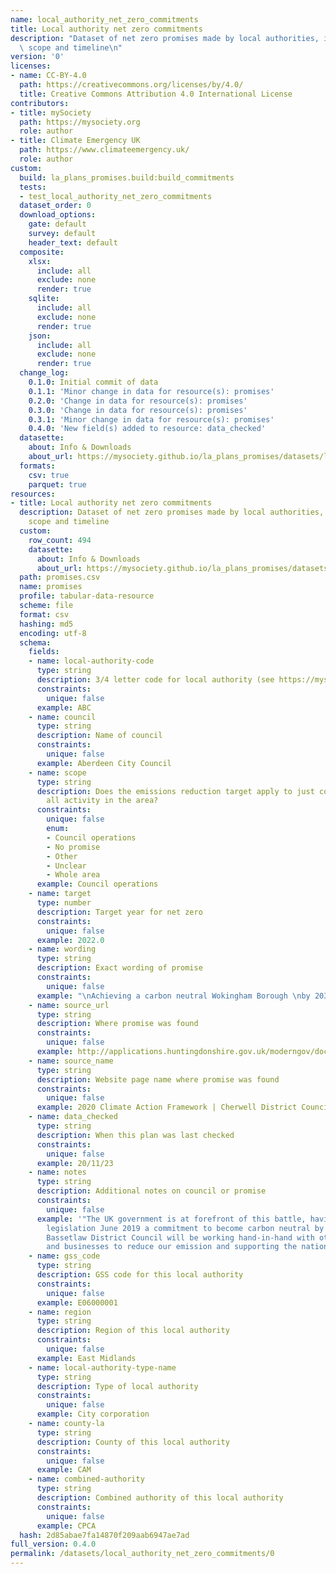 ```yaml
---
name: local_authority_net_zero_commitments
title: Local authority net zero commitments
description: "Dataset of net zero promises made by local authorities, including their\
  \ scope and timeline\n"
version: '0'
licenses:
- name: CC-BY-4.0
  path: https://creativecommons.org/licenses/by/4.0/
  title: Creative Commons Attribution 4.0 International License
contributors:
- title: mySociety
  path: https://mysociety.org
  role: author
- title: Climate Emergency UK
  path: https://www.climateemergency.uk/
  role: author
custom:
  build: la_plans_promises.build:build_commitments
  tests:
  - test_local_authority_net_zero_commitments
  dataset_order: 0
  download_options:
    gate: default
    survey: default
    header_text: default
  composite:
    xlsx:
      include: all
      exclude: none
      render: true
    sqlite:
      include: all
      exclude: none
      render: true
    json:
      include: all
      exclude: none
      render: true
  change_log:
    0.1.0: Initial commit of data
    0.1.1: 'Minor change in data for resource(s): promises'
    0.2.0: 'Change in data for resource(s): promises'
    0.3.0: 'Change in data for resource(s): promises'
    0.3.1: 'Minor change in data for resource(s): promises'
    0.4.0: 'New field(s) added to resource: data_checked'
  datasette:
    about: Info & Downloads
    about_url: https://mysociety.github.io/la_plans_promises/datasets/local_authority_net_zero_commitments/0_4_0
  formats:
    csv: true
    parquet: true
resources:
- title: Local authority net zero commitments
  description: Dataset of net zero promises made by local authorities, including their
    scope and timeline
  custom:
    row_count: 494
    datasette:
      about: Info & Downloads
      about_url: https://mysociety.github.io/la_plans_promises/datasets/local_authority_net_zero_commitments/0_4_0#promises
  path: promises.csv
  name: promises
  profile: tabular-data-resource
  scheme: file
  format: csv
  hashing: md5
  encoding: utf-8
  schema:
    fields:
    - name: local-authority-code
      type: string
      description: 3/4 letter code for local authority (see https://mysociety.github.io/uk_local_authority_names_and_codes/)
      constraints:
        unique: false
      example: ABC
    - name: council
      type: string
      description: Name of council
      constraints:
        unique: false
      example: Aberdeen City Council
    - name: scope
      type: string
      description: Does the emissions reduction target apply to just council or to
        all activity in the area?
      constraints:
        unique: false
        enum:
        - Council operations
        - No promise
        - Other
        - Unclear
        - Whole area
      example: Council operations
    - name: target
      type: number
      description: Target year for net zero
      constraints:
        unique: false
      example: 2022.0
    - name: wording
      type: string
      description: Exact wording of promise
      constraints:
        unique: false
      example: "\nAchieving a carbon neutral Wokingham Borough \nby 2030."
    - name: source_url
      type: string
      description: Where promise was found
      constraints:
        unique: false
      example: http://applications.huntingdonshire.gov.uk/moderngov/documents/s117768/Environment%20Principles%20Report.pdf
    - name: source_name
      type: string
      description: Website page name where promise was found
      constraints:
        unique: false
      example: 2020 Climate Action Framework | Cherwell District Council
    - name: data_checked
      type: string
      description: When this plan was last checked
      constraints:
        unique: false
      example: 20/11/23
    - name: notes
      type: string
      description: Additional notes on council or promise
      constraints:
        unique: false
      example: '"The UK government is at forefront of this battle, having signed into
        legislation June 2019 a commitment to become carbon neutral by 2050. As such,
        Bassetlaw District Council will be working hand-in-hand with other Local Authorities
        and businesses to reduce our emission and supporting the national agenda."'
    - name: gss_code
      type: string
      description: GSS code for this local authority
      constraints:
        unique: false
      example: E06000001
    - name: region
      type: string
      description: Region of this local authority
      constraints:
        unique: false
      example: East Midlands
    - name: local-authority-type-name
      type: string
      description: Type of local authority
      constraints:
        unique: false
      example: City corporation
    - name: county-la
      type: string
      description: County of this local authority
      constraints:
        unique: false
      example: CAM
    - name: combined-authority
      type: string
      description: Combined authority of this local authority
      constraints:
        unique: false
      example: CPCA
  hash: 2d85abae7fa14870f209aab6947ae7ad
full_version: 0.4.0
permalink: /datasets/local_authority_net_zero_commitments/0
---
```

